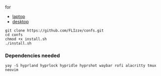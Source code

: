 for
- [laptop](https://github.com/FLIzze/confs/tree/laptop)
- [desktop](https://github.com/FLIzze/confs/tree/desktop)

```
git clone https://github.com/FLIzze/confs.git
cd confs
chmod +x install.sh
./install.sh
```

### Dependencies needed 

```
yay -S hyprland hyprlock hypridle hyprshot waybar rofi alacritty tmux neovim
```
